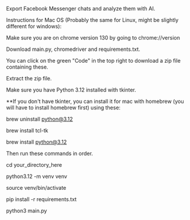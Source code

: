 Export Facebook Messenger chats and analyze them with AI.

Instructions for Mac OS (Probably the same for Linux, might be slightly different for windows):

Make sure you are on chrome version 130 by going to chrome://version

Download main.py, chromedriver and requirements.txt.

You can click on the green "Code" in the top right to download a zip file containing these.

Extract the zip file.

Make sure you have Python 3.12 installed with tkinter.

**If you don't have tkinter, you can install it for mac with homebrew (you will have to install homebrew first) using these:

brew uninstall python@3.12

brew install tcl-tk

brew install python@3.12

Then run these commands in order.

cd your_directory_here

python3.12 -m venv venv

source venv/bin/activate

pip install -r requirements.txt

python3 main.py
